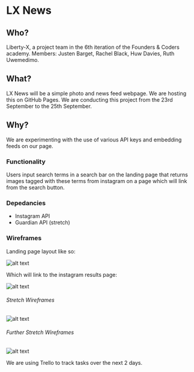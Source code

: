 # LX News
## Who?

Liberty-X, a project team in the 6th iteration of the Founders & Coders academy. Members: Justen Barget, Rachel Black, Huw Davies, Ruth Uwemedimo.

## What?

LX News will be a simple photo and news feed webpage. We are hosting this on GitHub Pages. We are conducting this project from the 23rd September to the 25th September. 

## Why?

We are experimenting with the use of various API keys and embedding feeds on our page.
 
### Functionality

Users input search terms in a search bar on the landing page that returns images tagged with these terms from instagram on a page which will link from the search button. 

### Depedancies
* Instagram API
* Guardian API (stretch)

### Wireframes

Landing page layout like so:

![alt text](https://files.gitter.im/RachelBLondon/libert-x/zNfa/12033292_10153670404443872_256205823_n.jpg "Landing Page")

Which will link to the instagram results page:

![alt text](https://files.gitter.im/RachelBLondon/libert-x/PcJq/12026562_10153670404513872_41296169_n.jpg "Instagram Feed")

###### Stretch Wireframes

![alt text](https://files.gitter.im/RachelBLondon/libert-x/BlBN/12033790_10153670404398872_236751255_n.jpg "Guardian Articles Feed")

###### Further Stretch Wireframes

![alt text](https://files.gitter.im/RachelBLondon/libert-x/hLZd/12053199_10153670404533872_1271348400_n.jpg "Articles link from Images")

We are using Trello to track tasks over the next 2 days. 


